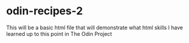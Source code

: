 # odin-recipes-2

This will be a basic html file that will demonstrate what html skills I have learned up to this point in The Odin Project